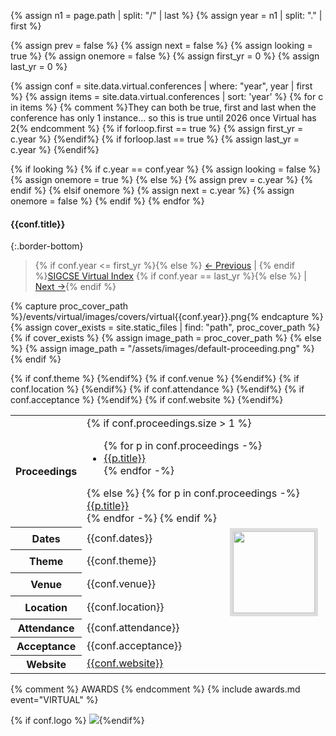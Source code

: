 {% assign n1 = page.path | split: "/" | last %}
{% assign year = n1 | split: "." | first %}

{% assign prev = false %}
{% assign next = false %}
{% assign looking = true %}
{% assign onemore = false %}
{% assign first_yr = 0 %}
{% assign last_yr = 0 %}

{% assign conf = site.data.virtual.conferences | where: "year", year | first %}
{% assign items = site.data.virtual.conferences | sort: 'year' %}
{% for c in items %}
  {% comment %}They can both be true, first and last when the
  conference has only 1 instance... so this is true until 2026
  once Virtual has 2{% endcomment %}
  {% if forloop.first == true %}
    {% assign first_yr = c.year %}
  {%endif%}
  {% if forloop.last == true %}
    {% assign last_yr = c.year %}
  {%endif%}

  {% if looking %}
    {% if c.year == conf.year %}
      {% assign looking = false %}
      {% assign onemore = true %}
    {% else %}
      {% assign prev = c.year %}
    {% endif %}
  {% elsif onemore %}
    {% assign next = c.year %}
    {% assign onemore = false %}
  {% endif %}
{% endfor %}

#### {{conf.title}}
{:.border-bottom}

> <a name="top" id="top"></a> {% if conf.year <= first_yr %}{% else %} <a href="{{prev}}.html">← Previous</a> &#124; {% endif %}<a href="conferences.html">SIGCSE Virtual Index</a> {% if conf.year == last_yr %}{% else %} &#124; <a href="{{next}}.html">Next →</a>{% endif %}

<table class="table table-sm">
  <tbody>
    <tr><th>Proceedings</th>
    <td colspan="2">
      {% if conf.proceedings.size > 1 %}
      <ul>{% for p in conf.proceedings -%}
      <li><a href="{{p.doi}}">{{p.title}}</a></li>
      {% endfor -%}</ul>
      {% else %}
      {% for p in conf.proceedings -%}
      <a href="{{p.doi}}">{{p.title}}</a><br>
      {% endfor -%}
      {% endif %}
    </td></tr>

{% capture proc_cover_path %}/events/virtual/images/covers/virtual{{conf.year}}.png{% endcapture %}
{% assign cover_exists = site.static_files | find: "path", proc_cover_path %}
{% if cover_exists %}
{% assign image_path = proc_cover_path %}
{% else %}
{% assign image_path = "/assets/images/default-proceeding.png" %}
{% endif %}
<tr><th>Dates</th><td>{{conf.dates}}</td><td rowspan="4" style="text-align:right"><img width="131" style="border: 5px solid #ddd;" src="{{image_path}}">&nbsp;

</td></tr>
{% if conf.theme %}
<tr><th>Theme</th><td colspan="2">{{conf.theme}}</td></tr>{%endif%}
{% if conf.venue %}
<tr><th>Venue</th><td>{{conf.venue}}</td></tr>{%endif%}
{% if conf.location %}
<tr><th>Location</th><td>{{conf.location}}</td></tr>{%endif%}
{% if conf.attendance %}
<tr><th>Attendance</th><td>{{conf.attendance}}</td></tr>{%endif%}
{% if conf.acceptance %}
<tr><th>Acceptance</th><td colspan="2">{{conf.acceptance}}</td></tr>{%endif%}
{% if conf.website %}
<tr><th>Website</th><td colspan="2"><a href="{{conf.website}}" target="_blank">{{conf.website}}</a></td></tr>{%endif%}
  </tbody>
</table>


{% comment %} AWARDS {% endcomment %}
{% include awards.md event="VIRTUAL" %}


{% if conf.logo %}&nbsp;<img src="images/logos/{{conf.logo}}">{%endif%}
